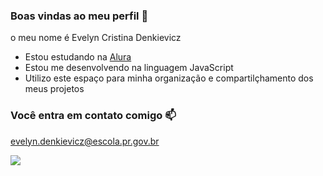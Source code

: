 ### Boas vindas ao meu perfil 🖤

o meu nome é Evelyn Cristina Denkievicz

- Estou estudando na [Alura](https://www.alura.com.br)
- Estou me desenvolvendo na linguagem JavaScript
- Utilizo este espaço para minha organização e compartilçhamento dos meus projetos

### Você entra em contato comigo 📫

evelyn.denkievicz@escola.pr.gov.br

![](https://media.tenor.com/yFRzV0-w_-cAAAAM/message-perm.gif)













